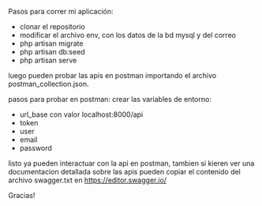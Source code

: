 Pasos para correr mi aplicación:

- clonar el repositorio
- modificar el archivo env, con los datos de la bd mysql y del correo
- php artisan migrate
- php artisan db:seed
- php artisan serve

luego pueden probar las apis en postman importando el archivo postman_collection.json.

pasos para probar en postman:
crear las variables de entorno:
-  url_base    con valor localhost:8000/api
-  token
-  user
-  email
-  password

listo ya pueden interactuar con la api en postman, tambien si kieren ver una documentacion detallada sobre las apis pueden copiar el contenido del archivo swagger.txt en https://editor.swagger.io/

Gracias!
